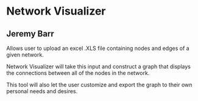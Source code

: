 # Network Visualizer
## Jeremy Barr


Allows user to upload an excel .XLS file containing nodes and edges of a given network.

Network Visualizer will take this input and construct a graph that displays the connections between all of the nodes in the network.

This tool will also let the user customize and export the graph to their own personal needs and desires.